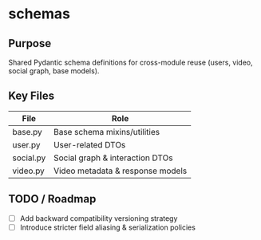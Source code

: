 # schemas

## Purpose
Shared Pydantic schema definitions for cross-module reuse (users, video, social graph, base models).

## Key Files
| File | Role |
|------|------|
| base.py | Base schema mixins/utilities |
| user.py | User-related DTOs |
| social.py | Social graph & interaction DTOs |
| video.py | Video metadata & response models |

## TODO / Roadmap
- [ ] Add backward compatibility versioning strategy
- [ ] Introduce stricter field aliasing & serialization policies
